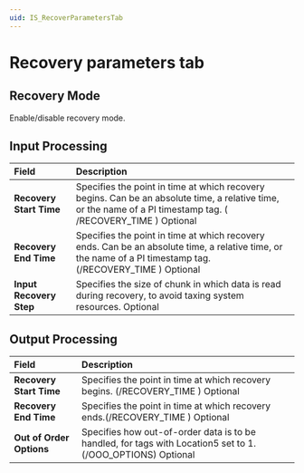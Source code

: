 ```yaml
---
uid: IS_RecoverParametersTab
---
```


# Recovery parameters tab

<!-- Draft comment: INTERFACE-SPECIFIC: Replace with content for your interface. -->

## Recovery Mode

Enable/disable recovery mode.

## Input Processing

| Field | Description |
|:-|:-|
| **Recovery Start Time** | Specifies the point in time at which recovery begins. Can be an absolute time, a relative time, or the name of a PI timestamp tag. ( /RECOVERY_TIME ) Optional |
| **Recovery End Time** | Specifies the point in time at which recovery ends. Can be an absolute time, a relative time, or the name of a PI timestamp tag. (/RECOVERY_TIME ) Optional |
| **Input Recovery Step** | Specifies the size of chunk in which data is read during recovery, to avoid taxing system resources. Optional |

## Output Processing

| Field | Description |
|:-|:-|
| **Recovery Start Time** | Specifies the point in time at which recovery begins. (/RECOVERY_TIME ) Optional |
| **Recovery End Time** | Specifies the point in time at which recovery ends.(/RECOVERY_TIME ) Optional |
| **Out of Order Options** | Specifies how out-of-order data is to be handled, for tags with Location5 set to 1. (/OOO_OPTIONS) Optional |

